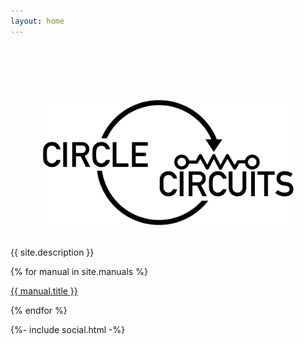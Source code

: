 ```yaml
---
layout: home
---
```


<div style="text-align: center; margin-top:20%;">
        <img src="assets/img/logo.png" width="80%" />
</div>
<br />
<p>{{ site.description }}</p>

{% for manual in site.manuals %}
<p>
    <a href="{{ manual.asset }}.pdf">
      {{ manual.title }}
    </a>
</p>
{% endfor %}

{%- include social.html -%}